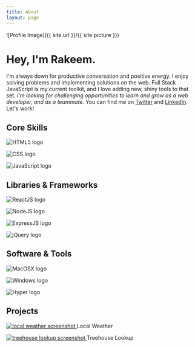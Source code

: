 ```yaml
---
title: About
layout: page
---
```

![Profile Image]({{ site.url }}/{{ site.picture }})

<h1>Hey, I'm Rakeem.</h1>

<p>I'm always down for productive conversation and positive energy. I enjoy solving problems and implementing solutions on the web. Full Stack JavaScript is my current toolkit, and I love adding new, shiny tools to that set. <em>I'm looking for challenging opportunities to learn and grow as a web developer, and as a teammate. </em>You can find me on <a href='https://www.twitter.com/rthom4s'>Twitter</a> and <a href='https://www.linkedin.com/in/rakeemthomas/'>LinkedIn</a>. Let's work!</p>

<h2>Core Skills</h2>
<div class="grid-wrapper">
	<div>
		<p>
			<img src="/assets/logos/html-5.svg" alt="HTML5 logo" title="HTML"/>
		</p>
	</div>
	<div>
		<p>
			<img src="/assets/logos/css-3.svg" alt="CSS logo" title="CSS"/>
		</p>
	</div>
	<div>
		<p>
			<img src="/assets/logos/javascript.svg" alt="JavaScript logo" title="JavaScript"/>
		</p>
	</div>
</div>
<h2>Libraries & Frameworks</h2>
<div class="grid-wrapper">
	<div>
		<p>
			<img src="/assets/logos/react.svg" alt="ReactJS logo" title="ReactJS" />
		</p>
	</div>
	<div>
		<p>
			<img src="/assets/logos/nodejs-icon.svg" alt="NodeJS logo" title="NodeJS"/>
		</p>
	</div>
	<div>
		<p>
			<img src="/assets/logos/express.svg" alt="ExpressJS logo" title="ExpressJS"/>
		</p>
	</div>
	<div>
		<p>
			<img src="/assets/logos/jquery.svg" alt="jQuery logo" title="jQuery"/>
		</p>
	</div>
</div>

<h2>Software & Tools</h2>
<div class="grid-wrapper">
	<div>
		<p>
			<img src="/assets/logos/macosx.svg" alt="MacOSX logo" title="MacOSX"/>
		</p>
	</div>
	<div>
		<p>
			<img src="/assets/logos/microsoft-windows.svg" alt="Windows logo" title="Windows"/>
		</p>
	</div>
	<div>
		<p>
			<img src="/assets/logos/hyper.svg" alt="Hyper logo" title="Hyper"/>
		</p>
	</div>
</div>
<h2>Projects</h2>

<div class="project-wrapper">
	<div>
		<p class="center">
			<a href="https://github.com/rthomas29/local-weather">
				<img src="/assets/images/local-weather-screenshot.png" alt="local weather screenshot" />
			</a>
				Local Weather
		</p>
	</div>
		<div>
		<p class="center">
			<a href="https://github.com/rthomas29/treehouse-lookup">
				<img src="/assets/images/treehouse-lookup-screenshot.png" alt="treehouse lookup screenshot" />
			</a>
				Treehouse Lookup
		</p>
	</div>
</div>